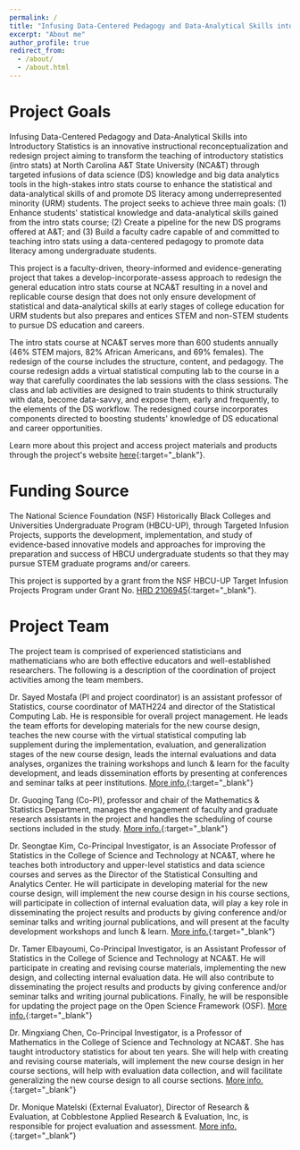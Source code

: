 ```yaml
---
permalink: /
title: "Infusing Data-Centered Pedagogy and Data-Analytical Skills into Introductory Statistics"
excerpt: "About me"
author_profile: true
redirect_from: 
  - /about/
  - /about.html
---
```


Project Goals
======

Infusing Data-Centered Pedagogy and Data-Analytical Skills into Introductory Statistics is an innovative instructional reconceptualization and redesign project aiming to transform the teaching of introductory statistics (intro stats) at North Carolina A&T State University (NCA&T) through targeted infusions of data science (DS) knowledge and big data analytics tools in the high-stakes intro stats course to enhance the statistical and data-analytical skills of and promote DS literacy among underrepresented minority (URM) students. The project seeks to achieve three main goals: (1) Enhance students' statistical knowledge and data-analytical skills gained from the intro stats course; (2) Create a pipeline for the new DS programs offered at A&T; and (3) Build a faculty cadre capable of and committed to teaching intro stats using a data-centered pedagogy to promote data literacy among undergraduate students.

This project is a faculty-driven, theory-informed and evidence-generating project that takes a develop-incorporate-assess approach to redesign the general education intro stats course at NCA&T resulting in a novel and replicable course design that does not only ensure development of statistical and data-analytical skills at early stages of college education for URM students but also prepares and entices STEM and non-STEM students to pursue DS education and careers.

The intro stats course at NCA&T serves more than 600 students annually (46% STEM majors, 82% African Americans, and 69% females). The redesign of the course includes the structure, content, and pedagogy. The course redesign adds a virtual statistical computing lab to the course in a way that carefully coordinates the lab sessions with the class sessions. The class and lab activities are designed to train students to think structurally with data, become data-savvy, and expose them, early and frequently, to the elements of the DS workflow. The redesigned course incorporates components directed to boosting students' knowledge of DS educational and career opportunities.

Learn more about this project and access project materials and products through the project's website [here](https://github.com/IntroToStatNCAT/IntroToStatNCAT.github.io/tree/main/files){:target="_blank"}. 


Funding Source
=====

The National Science Foundation (NSF) Historically Black Colleges and Universities Undergraduate Program (HBCU-UP), through Targeted Infusion Projects, supports the development, implementation, and study of evidence-based innovative models and approaches for improving the preparation and success of HBCU undergraduate students so that they may pursue STEM graduate programs and/or careers.

This project is supported by a grant from the NSF HBCU-UP Target Infusion Projects Program under Grant No. [HRD 2106945](https://www.nsf.gov/awardsearch/showAward?AWD_ID=2106945&HistoricalAwards=false){:target="_blank"}.


Project Team
=====

The project team is comprised of experienced statisticians and mathematicians who are both effective educators and well-established researchers. The following is a description of the coordination of project activities among the team members.  

Dr. Sayed Mostafa (PI and project coordinator) is an assistant professor of Statistics, course coordinator of MATH224 and director of the Statistical Computing Lab. He is responsible for overall project management. He leads the team efforts for developing materials for the new course design, teaches the new course with the virtual statistical computing lab supplement during the implementation, evaluation, and generalization stages of the new course design, leads the internal evaluations and data analyses, organizes the training workshops and lunch & learn for the faculty development, and leads dissemination efforts by presenting at conferences and seminar talks at peer institutions. [More info.](https://www.ncat.edu/employee-bio.php?directoryID=484397429){:target="_blank"}

Dr. Guoqing Tang (Co-PI), professor and chair of the Mathematics & Statistics Department, manages the engagement of faculty and graduate research assistants in the project and handles the scheduling of course sections included in the study. [More info.](https://www.ncat.edu/employee-bio.php?directoryID=1421948644){:target="_blank"}

Dr. Seongtae Kim, Co-Principal Investigator, is an Associate Professor of Statistics in the College of Science and Technology at NCA&T, where he teaches both introductory and upper-level statistics and data science courses and serves as the Director of the Statistical Consulting and Analytics Center. He will participate in developing material for the new course design, will implement the new course design in his course sections, will participate in collection of internal evaluation data, will play a key role in disseminating the project results and products by giving conference and/or seminar talks and writing journal publications, and will present at the faculty development workshops and lunch & learn. [More info.](https://www.ncat.edu/employee-bio.php?directoryID=276750811){:target="_blank"}

Dr. Tamer Elbayoumi, Co-Principal Investigator, is an Assistant Professor of Statistics in the College of Science and Technology at NCA&T. He will participate in creating and revising course materials, implementing the new design, and collecting internal evaluation data. He will also contribute to disseminating the project results and products by giving conference and/or seminar talks and writing journal publications. Finally, he will be responsible for updating the project page on the Open Science Framework (OSF). [More info.](https://www.ncat.edu/employee-bio.php?directoryID=667003062){:target="_blank"}

Dr. Mingxiang Chen, Co-Principal Investigator, is a Professor of Mathematics in the College of Science and Technology at NCA&T. She has taught introductory statistics for about ten years. She will help with creating and revising course materials, will implement the new course design in her course sections, will help with evaluation data collection, and will facilitate generalizing the new course design to all course sections. [More info.](https://www.ncat.edu/employee-bio.php?directoryID=607127531){:target="_blank"}

Dr. Monique Matelski (External Evaluator), Director of Research & Evaluation, at Cobblestone Applied Research & Evaluation, Inc, is responsible for project evaluation and assessment. [More info.](https://www.linkedin.com/in/monique-matelski-ph-d-4910bb84/){:target="_blank"}